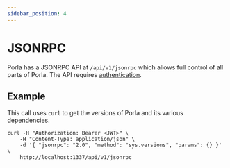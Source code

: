 ```yaml
---
sidebar_position: 4
---
```


# JSONRPC

Porla has a JSONRPC API at `/api/v1/jsonrpc` which allows full control of all
parts of Porla. The API requires [authentication](./auth.md).

## Example

This call uses `curl` to get the versions of Porla and its various dependencies.

```
curl -H "Authorization: Bearer <JWT>" \
    -H "Content-Type: application/json" \
    -d '{ "jsonrpc": "2.0", "method": "sys.versions", "params": {} }' \
    http://localhost:1337/api/v1/jsonrpc
```
